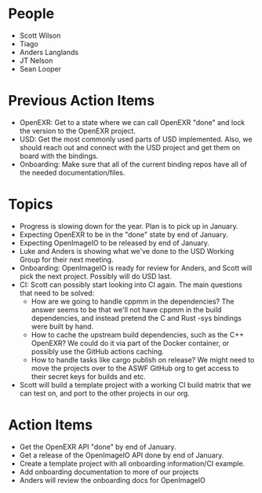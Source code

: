 People
======

- Scott Wilson
- Tiago
- Anders Langlands
- JT Nelson
- Sean Looper

Previous Action Items
=====================

- OpenEXR: Get to a state where we can call OpenEXR "done" and lock the version to the OpenEXR project.
- USD: Get the most commonly used parts of USD implemented. Also, we should reach out and connect with the USD project and get them on board with the bindings.
- Onboarding: Make sure that all of the current binding repos have all of the needed documentation/files.

Topics
======

- Progress is slowing down for the year. Plan is to pick up in January.
- Expecting OpenEXR to be in the "done" state by end of January.
- Expecting OpenImageIO to be released by end of January.
- Luke and Anders is showing what we've done to the USD Working Group for their next meeting.
- Onboarding: OpenImageIO is ready for review for Anders, and Scott will pick the next project. Possibly will do USD last.
- CI: Scott can possibly start looking into CI again. The main questions that need to be solved:
    - How are we going to handle cppmm in the dependencies? The answer seems to be that we'll not have cppmm in the build dependencies, and instead pretend the C and Rust -sys bindings were built by hand.
    - How to cache the upstream build dependencies, such as the C++ OpenEXR? We could do it via part of the Docker container, or possibly use the GitHub actions caching.
    - How to handle tasks like cargo publish on release? We might need to move the projects over to the ASWF GitHub org to get access to their secret keys for builds and etc.
- Scott will build a template project with a working CI build matrix that we can test on, and port to the other projects in our org.

Action Items
============

- Get the OpenEXR API "done" by end of January.
- Get a release of the OpenImageIO API done by end of January.
- Create a template project with all onboarding information/CI example.
- Add onboarding documentation to more of our projects
- Anders will review the onboarding docs for OpenImageIO
